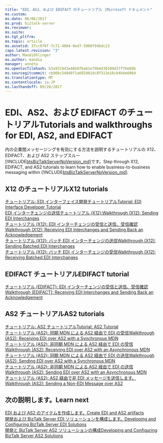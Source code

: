 ```yaml
---
title: "EDI、AS2、および EDIFACT のチュートリアル |Microsoft ドキュメント"
ms.custom: 
ms.date: 06/08/2017
ms.prod: biztalk-server
ms.reviewer: 
ms.suite: 
ms.tgt_pltfrm: 
ms.topic: article
ms.assetid: 37cc976f-7c71-4084-8ed7-5900f94bdc23
caps.latest.revision: "3"
author: MandiOhlinger
ms.author: mandia
manager: anneta
ms.openlocfilehash: b3a931943e46b0fba61ef9b4d30109d37f76e89b
ms.sourcegitcommit: cb908c540d8f1a692d01dc8f313e16cb4b4e696d
ms.translationtype: MT
ms.contentlocale: ja-JP
ms.lasthandoff: 09/20/2017
---
```

# <a name="tutorials-and-walkthroughs-for-edi-as2-and-edifact"></a><span data-ttu-id="a5af7-102">EDI、AS2、および EDIFACT のチュートリアル</span><span class="sxs-lookup"><span data-stu-id="a5af7-102">Tutorials and walkthroughs for EDI, AS2, and EDIFACT</span></span>
<span data-ttu-id="a5af7-103">内の企業間メッセージングを有効にする方法を説明するチュートリアルの X12、EDIFACT、および AS2 ステップスルー[!INCLUDE[btsBizTalkServerNoVersion_md](../includes/btsbiztalkservernoversion-md.md)]です。</span><span class="sxs-lookup"><span data-stu-id="a5af7-103">Step through X12, EDIFACT, and AS2 tutorials to learn how to enable business-to-business messaging within [!INCLUDE[btsBizTalkServerNoVersion_md](../includes/btsbiztalkservernoversion-md.md)].</span></span> 

## <a name="x12-tutorials"></a><span data-ttu-id="a5af7-104">X12 のチュートリアル</span><span class="sxs-lookup"><span data-stu-id="a5af7-104">X12 tutorials</span></span>
[<span data-ttu-id="a5af7-105">チュートリアル: EDI インターフェイス開発チュートリアル</span><span class="sxs-lookup"><span data-stu-id="a5af7-105">Tutorial: EDI Interface Developer Tutorial</span></span>](../core/tutorial-2-edi-interface-developer-tutorial.md)  
[<span data-ttu-id="a5af7-106">EDI インターチェンジの送信チュートリアル (X12):</span><span class="sxs-lookup"><span data-stu-id="a5af7-106">Walkthrough (X12): Sending EDI Interchanges</span></span>](../core/walkthrough-x12-sending-edi-interchanges.md)  
[<span data-ttu-id="a5af7-107">チュートリアル (X12): EDI インターチェンジの受信と送信、受信確認</span><span class="sxs-lookup"><span data-stu-id="a5af7-107">Walkthrough (X12): Receiving EDI Interchanges and Sending Back an Acknowledgement</span></span>](../core/walkthrough-x12--receive-edi-interchanges-and-send-back-an-acknowledgement.md)  
[<span data-ttu-id="a5af7-108">チュートリアル (X12): バッチ EDI インターチェンジの送信</span><span class="sxs-lookup"><span data-stu-id="a5af7-108">Walkthrough (X12): Sending Batched EDI Interchanges</span></span>](../core/walkthrough-x12-sending-batched-edi-interchanges.md)  
[<span data-ttu-id="a5af7-109">チュートリアル (X12): バッチ EDI インターチェンジの受信</span><span class="sxs-lookup"><span data-stu-id="a5af7-109">Walkthrough (X12): Receiving Batched EDI Interchanges</span></span>](../core/walkthrough-x12-receiving-batched-edi-interchanges.md)  

## <a name="edifact-tutorial"></a><span data-ttu-id="a5af7-110">EDIFACT チュートリアル</span><span class="sxs-lookup"><span data-stu-id="a5af7-110">EDIFACT tutorial</span></span>
[<span data-ttu-id="a5af7-111">チュートリアル (EDIFACT): EDI インターチェンジの受信と送信、受信確認</span><span class="sxs-lookup"><span data-stu-id="a5af7-111">Walkthrough (EDIFACT): Receiving EDI Interchanges and Sending Back an Acknowledgement</span></span>](../core/walkthrough-edifact--receive-edi-interchanges-and-send-an-acknowledgement.md)

## <a name="as2-tutorials"></a><span data-ttu-id="a5af7-112">AS2 チュートリアル</span><span class="sxs-lookup"><span data-stu-id="a5af7-112">AS2 tutorials</span></span>
[<span data-ttu-id="a5af7-113">チュートリアル: AS2 チュートリアル</span><span class="sxs-lookup"><span data-stu-id="a5af7-113">Tutorial: AS2 Tutorial</span></span>](../core/tutorial-3-as2-tutorial.md)  
[<span data-ttu-id="a5af7-114">チュートリアル (AS2): 同期 MDN による AS2 経由で EDI の受信</span><span class="sxs-lookup"><span data-stu-id="a5af7-114">Walkthrough (AS2): Receiving EDI over AS2 with a Synchronous MDN</span></span>](../core/walkthrough-as2-receiving-edi-over-as2-with-a-synchronous-mdn.md)  
[<span data-ttu-id="a5af7-115">チュートリアル (AS2): 非同期 MDN による AS2 経由で EDI の受信</span><span class="sxs-lookup"><span data-stu-id="a5af7-115">Walkthrough (AS2): Receiving EDI over AS2 with an Asynchronous MDN</span></span>](../core/walkthrough-as2-receiving-edi-over-as2-with-an-asynchronous-mdn.md)  
[<span data-ttu-id="a5af7-116">チュートリアル (AS2): 同期 MDN による AS2 経由で EDI の送信</span><span class="sxs-lookup"><span data-stu-id="a5af7-116">Walkthrough (AS2): Sending EDI over AS2 with a Synchronous MDN</span></span>](../core/walkthrough-as2-sending-edi-over-as2-with-a-synchronous-mdn.md)  
[<span data-ttu-id="a5af7-117">チュートリアル (AS2): 非同期 MDN による AS2 経由で EDI の送信</span><span class="sxs-lookup"><span data-stu-id="a5af7-117">Walkthrough (AS2): Sending EDI over AS2 with an Asynchronous MDN</span></span>](../core/walkthrough-as2-sending-edi-over-as2-with-an-asynchronous-mdn.md)  
[<span data-ttu-id="a5af7-118">チュートリアル (AS2): AS2 経由で非 EDI メッセージを送信します。</span><span class="sxs-lookup"><span data-stu-id="a5af7-118">Walkthrough (AS2): Sending a Non-EDI Message over AS2</span></span>](../core/walkthrough-as2-sending-a-non-edi-message-over-as2.md)

## <a name="learn-next"></a><span data-ttu-id="a5af7-119">次の説明します。</span><span class="sxs-lookup"><span data-stu-id="a5af7-119">Learn next</span></span>
[<span data-ttu-id="a5af7-120">EDI および AS2 のアイテムを作成します。</span><span class="sxs-lookup"><span data-stu-id="a5af7-120">Create EDI and AS2 artifacts</span></span>](../core/managing-edi-and-as2-solutions.md)  
[<span data-ttu-id="a5af7-121">開発および BizTalk Server EDI ソリューションを構成します。</span><span class="sxs-lookup"><span data-stu-id="a5af7-121">Developing and Configuring BizTalk Server EDI Solutions</span></span>](../core/developing-and-configuring-biztalk-server-edi-solutions.md)  
[<span data-ttu-id="a5af7-122">開発と BizTalk Server AS2 ソリューションの構成</span><span class="sxs-lookup"><span data-stu-id="a5af7-122">Developing and Configuring BizTalk Server AS2 Solutions</span></span>](../core/developing-and-configuring-biztalk-server-as2-solutions.md)
